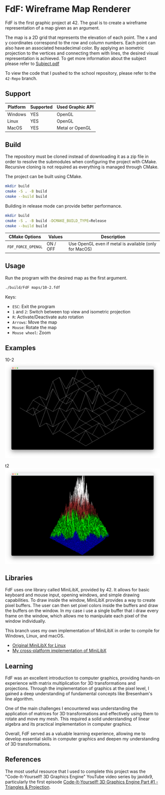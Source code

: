 FdF: Wireframe Map Renderer
===========================

FdF is the first graphic project at 42. The goal is to create a wireframe representation of a map given as an argument.

The map is a 2D grid that represents the elevation of each point. The x and y coordinates correspond to the row and column numbers. Each point can also have an associated hexadecimal color. By applying an isometric projection to the vertices and connecting them with lines, the desired visual representation is achieved.
To get more information about the subject please refer to [Subject.pdf](Subject.pdf)

To view the code that I pushed to the school repository, please refer to the `42-Repo` branch.

Support
------

| Platform | Supported | Used Graphic API |
|----------|-----------|------------------|
| Windows  | YES       | OpenGL           |
| Linux    | YES       | OpenGL           |
| MacOS    | YES       | Metal or OpenGL  |

Build
-----

The repository must be cloned instead of downloading it as a zip file in order to resolve the submodules when configuring the project with CMake. Recursive cloning is not required as everything is managed through CMake.

The project can be built using CMake.

```sh
mkdir build
cmake -S . -B build
cmake --build build
```

Building in release mode can provide better performance.

```sh
mkdir build
cmake -S . -B build -DCMAKE_BUILD_TYPE=Release
cmake --build build
```

| CMake Options     | Values   | Description                                            |
|-------------------|----------|--------------------------------------------------------|
| `FDF_FORCE_OPENGL`| ON / OFF | Use OpenGL even if metal is available (only for MacOS) |

Usage
-----

Run the program with the desired map as the first argument.

```sh
./build/FdF maps/10-2.fdf
```

Keys:

- `ESC`: Exit the program
- `1` and `2`: Switch between top view and isometric projection
- `R`: Activate/Deactivate auto rotation
- `Arrows`: Move the map
- `Mouse`: Rotate the map
- `Mouse wheel`: Zoom

Examples
--------

10-2
![10-2](10-2.png)

t2
![t2](t2.png)

Libraries
---------

FdF uses one library called MiniLibX, provided by 42. It allows for basic keyboard and mouse input, opening windows, and simple drawing capabilities.
To draw inside the window, MiniLibX provides a way to create pixel buffers. The user can then set pixel colors inside the buffers and draw the buffers on the window.
In my case i use a single buffer that i draw every frame on the window, which allows me to manipulate each pixel of the window individually.

This branch uses my own implementation of MiniLibX in order to compile for Windows, Linux, and macOS.

- [Original MiniLibX for Linux](https://github.com/42Paris/minilibx-linux)
- [My cross-platform implementation of MiniLibX](https://github.com/Thomas-Chqt/MinilibX)

Learning
--------

FdF was an excellent introduction to computer graphics, providing hands-on experience with matrix multiplication for 3D transformations and projections.
Through the implementation of graphics at the pixel level, I gained a deep understanding of fundamental concepts like Bresenham's line algorithm.

One of the main challenges I encountered was understanding the application of matrices for 3D transformations and effectively using them to rotate and move my mesh. This required a solid understanding of linear algebra and its practical implementation in computer graphics.

Overall, FdF served as a valuable learning experience, allowing me to develop essential skills in computer graphics and deepen my understanding of 3D transformations.

References
----------

The most useful resource that I used to complete this project was the "Code-It-Yourself! 3D Graphics Engine" YouTube video series by javidx9, particularly the first episode [Code-It-Yourself! 3D Graphics Engine Part #1 - Triangles & Projection](https://www.youtube.com/watch?v=ih20l3pJoeU).
